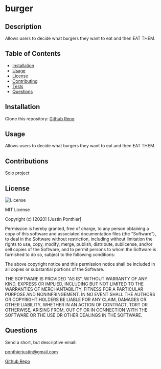 # burger

  ## Description 


   Allows users to decide what burgers they want to eat and then EAT THEM.

  ## Table of Contents


  * [Installation](#installation)
  * [Usage](#usage)
  * [License](#license)
  * [Contributing](#contributing)
  * [Tests](#tests)
  * [Questions](#questions)
  

  ## Installation


  Clone this repository: [Github Repo](https://github.com/ponthierjustin/burger)

  ## Usage

  Allows users to decide what burgers they want to eat and then EAT THEM. 

  ## Contributions

  Solo project
 

  ## License
  

  ![License](https://img.shields.io/badge/License-MIT-black.svg)
            
MIT License

Copyright (c) [2020] [Justin Ponthier]
      
Permission is hereby granted, free of charge, to any person obtaining a copy of this software and associated documentation files (the "Software"), to deal in the Software without restriction, including without limitation the rights to use, copy, modify, merge, publish, distribute, sublicense, and/or sell copies of the Software, and to permit persons to whom the Software is furnished to do so, subject to the following conditions:
          
The above copyright notice and this permission notice shall be included in all copies or substantial portions of the Software.
          
THE SOFTWARE IS PROVIDED "AS IS", WITHOUT WARRANTY OF ANY KIND, EXPRESS OR IMPLIED, INCLUDING BUT NOT LIMITED TO THE WARRANTIES OF MERCHANTABILITY, FITNESS FOR A PARTICULAR PURPOSE AND NONINFRINGEMENT. IN NO EVENT SHALL THE AUTHORS OR COPYRIGHT HOLDERS BE LIABLE FOR ANY CLAIM, DAMAGES OR OTHER LIABILITY, WHETHER IN AN ACTION OF CONTRACT, TORT OR OTHERWISE, ARISING FROM, OUT OF OR IN CONNECTION WITH THE SOFTWARE OR THE USE OR OTHER DEALINGS IN THE SOFTWARE.


  ## Questions


  Send a short, but descriptive email:

  ponthierjustin@gmail.com

  [Github Repo](https://github.com/ponthierjustin)